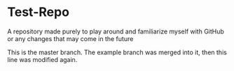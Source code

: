 # Test-Repo
A repository made purely to play around and familiarize myself with GitHub or any changes that may come in the future

This is the master branch.  The example branch was merged into it, then this line was modified again.
